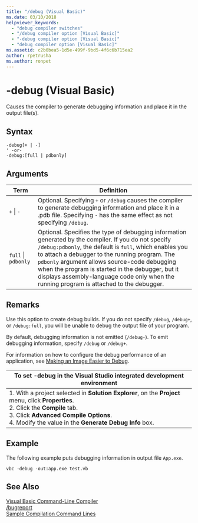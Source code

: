 ```yaml
---
title: "/debug (Visual Basic)"
ms.date: 03/10/2018
helpviewer_keywords: 
  - "debug compiler switches"
  - "/debug compiler option [Visual Basic]"
  - "-debug compiler option [Visual Basic]"
  - "debug compiler option [Visual Basic]"
ms.assetid: c2b0bea5-1d5e-499f-9bd5-4f6c6b715ea2
author: rpetrusha
ms.author: ronpet
---
```

# -debug (Visual Basic)
Causes the compiler to generate debugging information and place it in the output file(s).  

## Syntax  

```  
-debug[+ | -]  
' -or-  
-debug:[full | pdbonly]  
```  

## Arguments  


|Term|Definition|  
|---|---|  
|`+` &#124; `-`|Optional. Specifying `+` or `/debug` causes the compiler to generate debugging information and place it in a .pdb file. Specifying `-` has the same effect as not specifying `/debug`.|  
|`full` &#124; `pdbonly`|Optional. Specifies the type of debugging information generated by the compiler. If you do not specify `/debug:pdbonly`, the default is `full`, which enables you to attach a debugger to the running program. The `pdbonly` argument allows source-code debugging when the program is started in the debugger, but it displays assembly-language code only when the running program is attached to the debugger.|  

## Remarks  
 Use this option to create debug builds. If you do not specify `/debug`, `/debug+`, or `/debug:full`, you will be unable to debug the output file of your program.  

 By default, debugging information is not emitted (`/debug-`). To emit debugging information, specify `/debug` or `/debug+`.  

 For information on how to configure the debug performance of an application, see [Making an Image Easier to Debug](../../../framework/debug-trace-profile/making-an-image-easier-to-debug.md).  


|To set -debug in the Visual Studio integrated development environment|  
|---|  
|1.  With a project selected in **Solution Explorer**, on the **Project** menu, click **Properties**. <br />2.  Click the **Compile** tab.<br />3.  Click **Advanced Compile Options**.<br />4.  Modify the value in the **Generate Debug Info** box.|  

## Example  
 The following example puts debugging information in output file `App.exe`.  

```  
vbc -debug -out:app.exe test.vb  
```  

## See Also  
 [Visual Basic Command-Line Compiler](../../../visual-basic/reference/command-line-compiler/index.md)  
 [/bugreport](../../../visual-basic/reference/command-line-compiler/bugreport.md)  
 [Sample Compilation Command Lines](../../../visual-basic/reference/command-line-compiler/sample-compilation-command-lines.md)
